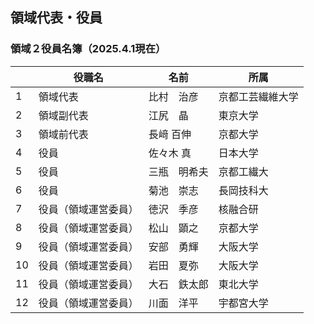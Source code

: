 ## 領域代表・役員
 

### 領域２役員名簿（2025.4.1現在）

| 　 | 役職名 | 名前 | 所属 |
| ---- | ---- | ---- | ---- |
| 1 | 領域代表 | 比村　治彦 | 京都工芸繊維大学 |
| 2 | 領域副代表 | 江尻　晶 | 東京大学 |
| 3 | 領域前代表 | 長﨑 百伸 | 京都大学 |
| 4 | 役員 | 佐々木 真 | 日本大学 |
| 5 | 役員 | 三瓶　明希夫 | 京都工繊大 |
| 6 | 役員 | 菊池　崇志 | 長岡技科大 |
| 7 | 役員（領域運営委員） | 徳沢　季彦 | 核融合研 |
| 8 | 役員（領域運営委員） | 松山　顕之 | 京都大学 |
| 9 | 役員（領域運営委員） | 安部　勇輝 | 大阪大学 |
| 10 | 役員（領域運営委員） | 岩田　夏弥 | 大阪大学 |
| 11 | 役員（領域運営委員） | 大石　鉄太郎 | 東北大学 |
| 12 | 役員（領域運営委員） | 川面　洋平 | 宇都宮大学 |